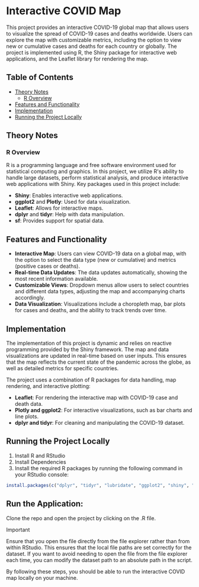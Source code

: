 # Interactive COVID Map

This project provides an interactive COVID-19 global map that allows users to visualize the spread of COVID-19 cases and deaths worldwide. Users can explore the map with customizable metrics, including the option to view new or cumulative cases and deaths for each country or globally. The project is implemented using R, the Shiny package for interactive web applications, and the Leaflet library for rendering the map.

## Table of Contents
- [Theory Notes](#theory-notes)
  - [R Overview](#r-overview)
- [Features and Functionality](#features-and-functionality)
- [Implementation](#implementation)
- [Running the Project Locally](#running-the-project-locally)


## Theory Notes

### R Overview
R is a programming language and free software environment used for statistical computing and graphics. In this project, we utilize R's ability to handle large datasets, perform statistical analysis, and produce interactive web applications with Shiny. Key packages used in this project include:

- **Shiny**: Enables interactive web applications.
- **ggplot2** and **Plotly**: Used for data visualization.
- **Leaflet**: Allows for interactive maps.
- **dplyr** and **tidyr**: Help with data manipulation.
- **sf**: Provides support for spatial data.


## Features and Functionality
- **Interactive Map**: Users can view COVID-19 data on a global map, with the option to select the data type (new or cumulative) and metrics (positive cases or deaths).
- **Real-time Data Updates**: The data updates automatically, showing the most recent information available.
- **Customizable Views**: Dropdown menus allow users to select countries and different data types, adjusting the map and accompanying charts accordingly.
- **Data Visualization**: Visualizations include a choropleth map, bar plots for cases and deaths, and the ability to track trends over time.

## Implementation
The implementation of this project is dynamic and relies on reactive programming provided by the Shiny framework. The map and data visualizations are updated in real-time based on user inputs. This ensures that the map reflects the current state of the pandemic across the globe, as well as detailed metrics for specific countries.

The project uses a combination of R packages for data handling, map rendering, and interactive plotting:
- **Leaflet**: For rendering the interactive map with COVID-19 case and death data.
- **Plotly and ggplot2**: For interactive visualizations, such as bar charts and line plots.
- **dplyr and tidyr**: For cleaning and manipulating the COVID-19 dataset.

## Running the Project Locally
  1) Install R and RStudio
  2) Install Dependencies
  3) Install the required R packages by running the following command in your RStudio console:
```r
install.packages(c("dplyr", "tidyr", "lubridate", "ggplot2", "shiny", "bslib", "leaflet", "rnaturalearth", "sf", "rnaturalearthdata", "plotly"))
```
## Run the Application:
Clone the repo and open the project by clicking on the .R file.
> [!IMPORTANT]
> Ensure that you open the file directly from the file explorer rather than from within RStudio. This ensures that the local file paths are set correctly for the dataset.
> If you want to avoid needing to open the file from the file explorer each time, you can modify the dataset path to an absolute path in the script.

By following these steps, you should be able to run the interactive COVID map locally on your machine.



